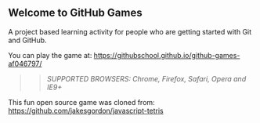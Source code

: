 ## Welcome to GitHub Games

A project based learning activity for people who are getting started with Git and GitHub.

You can play the game at: https://githubschool.github.io/github-games-af046797/

>> _*SUPPORTED BROWSERS*: Chrome, Firefox, Safari, Opera and IE9+_

This fun open source game was cloned from: https://github.com/jakesgordon/javascript-tetris
